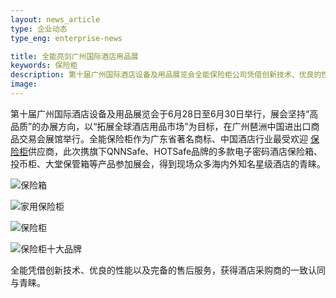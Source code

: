 ```yaml
---
layout: news_article
type: 企业动态
type_eng: enterprise-news

title: 全能亮剑广州国际酒店用品展
keywords: 保险柜
description: 第十届广州国际酒店设备及用品展览会全能保险柜公司凭借创新技术、优良的性能以及完备的售后服务，获得酒店采购商的一致认同与青睐。
image: 
---
```

第十届广州国际酒店设备及用品展览会于6月28日至6月30日举行，展会坚持“高品质”的办展方向，以“拓展全球酒店用品市场”为目标，在广州琶洲中国进出口商品交易会展馆举行。全能保险柜作为广东省著名商标、中国酒店行业最受欢迎 [保险柜](http://www.qnn.com.cn/)供应商，此次携旗下QNNSafe、HOTSafe品牌的多款电子密码酒店保险箱、投币柜、大堂保管箱等产品参加展会，得到现场众多海内外知名星级酒店的青睐。

![保险箱](http://www.qnn.com.cn/image-news/id036001.jpg)

![家用保险柜](http://www.qnn.com.cn/image-news/id036002.jpg)

![保险柜](http://www.qnn.com.cn/image-news/id036003.jpg)

![保险柜十大品牌](http://www.qnn.com.cn/image-news/id036004.jpg)

全能凭借创新技术、优良的性能以及完备的售后服务，获得酒店采购商的一致认同与青睐。
